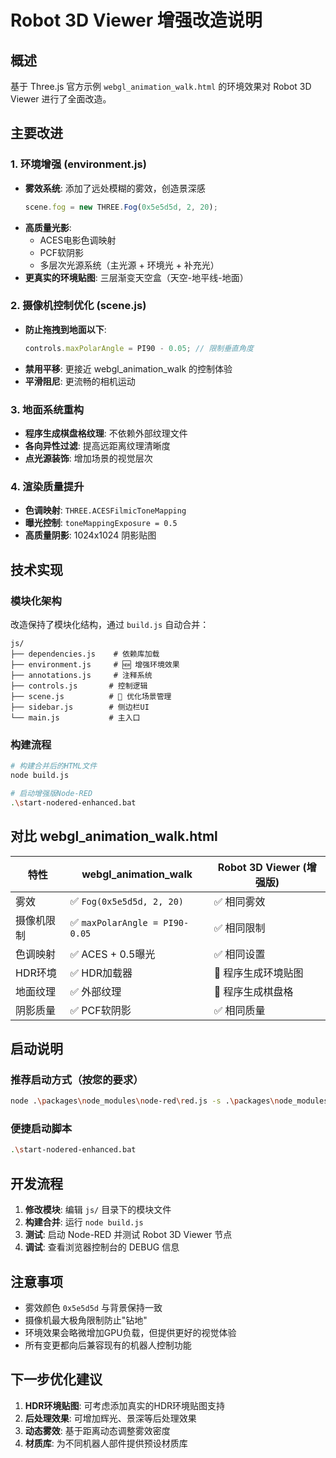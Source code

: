 # Robot 3D Viewer 增强改造说明

## 概述
基于 Three.js 官方示例 `webgl_animation_walk.html` 的环境效果对 Robot 3D Viewer 进行了全面改造。

## 主要改进

### 1. 环境增强 (environment.js)
- **雾效系统**: 添加了远处模糊的雾效，创造景深感
  ```javascript
  scene.fog = new THREE.Fog(0x5e5d5d, 2, 20);
  ```
- **高质量光影**: 
  - ACES电影色调映射
  - PCF软阴影
  - 多层次光源系统（主光源 + 环境光 + 补充光）
- **更真实的环境贴图**: 三层渐变天空盒（天空-地平线-地面）

### 2. 摄像机控制优化 (scene.js)
- **防止拖拽到地面以下**: 
  ```javascript
  controls.maxPolarAngle = PI90 - 0.05; // 限制垂直角度
  ```
- **禁用平移**: 更接近 webgl_animation_walk 的控制体验
- **平滑阻尼**: 更流畅的相机运动

### 3. 地面系统重构
- **程序生成棋盘格纹理**: 不依赖外部纹理文件
- **各向异性过滤**: 提高远距离纹理清晰度
- **点光源装饰**: 增加场景的视觉层次

### 4. 渲染质量提升
- **色调映射**: `THREE.ACESFilmicToneMapping`
- **曝光控制**: `toneMappingExposure = 0.5`
- **高质量阴影**: 1024x1024 阴影贴图

## 技术实现

### 模块化架构
改造保持了模块化结构，通过 `build.js` 自动合并：

```
js/
├── dependencies.js    # 依赖库加载
├── environment.js     # 🆕 增强环境效果
├── annotations.js     # 注释系统
├── controls.js       # 控制逻辑
├── scene.js          # 🔄 优化场景管理
├── sidebar.js        # 侧边栏UI
└── main.js           # 主入口
```

### 构建流程
```bash
# 构建合并后的HTML文件
node build.js

# 启动增强版Node-RED
.\start-nodered-enhanced.bat
```

## 对比 webgl_animation_walk.html

| 特性 | webgl_animation_walk | Robot 3D Viewer (增强版) |
|------|---------------------|-------------------------|
| 雾效 | ✅ `Fog(0x5e5d5d, 2, 20)` | ✅ 相同雾效 |  
| 摄像机限制 | ✅ `maxPolarAngle = PI90-0.05` | ✅ 相同限制 |
| 色调映射 | ✅ ACES + 0.5曝光 | ✅ 相同设置 |
| HDR环境 | ✅ HDR加载器 | 🔄 程序生成环境贴图 |
| 地面纹理 | ✅ 外部纹理 | 🔄 程序生成棋盘格 |
| 阴影质量 | ✅ PCF软阴影 | ✅ 相同质量 |

## 启动说明

### 推荐启动方式（按您的要求）
```bash
node .\packages\node_modules\node-red\red.js -s .\packages\node_modules\node-red\settings.js -u .\data\
```

### 便捷启动脚本
```bash
.\start-nodered-enhanced.bat
```

## 开发流程

1. **修改模块**: 编辑 `js/` 目录下的模块文件
2. **构建合并**: 运行 `node build.js`
3. **测试**: 启动 Node-RED 并测试 Robot 3D Viewer 节点
4. **调试**: 查看浏览器控制台的 DEBUG 信息

## 注意事项

- 雾效颜色 `0x5e5d5d` 与背景保持一致
- 摄像机最大极角限制防止"钻地"
- 环境效果会略微增加GPU负载，但提供更好的视觉体验
- 所有变更都向后兼容现有的机器人控制功能

## 下一步优化建议

1. **HDR环境贴图**: 可考虑添加真实的HDR环境贴图支持
2. **后处理效果**: 可增加辉光、景深等后处理效果
3. **动态雾效**: 基于距离动态调整雾效密度
4. **材质库**: 为不同机器人部件提供预设材质库